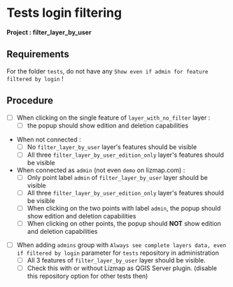 # Tests login filtering

**Project : filter_layer_by_user**

## Requirements

For the folder `tests`, do not have any `Show even if admin for feature filtered by login` !

## Procedure

* [ ] When clicking on the single feature of `layer_with_no_filter` layer :
  * [ ] the popup should show edition and deletion capabilities

* When not connected :
    * [ ] No `filter_layer_by_user` layer's features should be visible
    * [ ] All three `filter_layer_by_user_edition_only` layer's features should be visible

* When connected as `admin` (not even `demo` on lizmap.com) :
    * [ ] Only point label `admin` of `filter_layer_by_user` layer should be visible
    * [ ] All three `filter_layer_by_user_edition_only` layer's features should be visible
    * [ ] When clicking on the two points with label `admin`, the popup should show edition and deletion capabilities
    * [ ] When clicking on other points, the popup should **NOT** show edition and deletion capabilities

* [ ] When adding `admins` group with `Always see complete layers data, even if filtered by login` parameter for `tests` repository in administration
  * [ ] All 3 features of `filter_layer_by_user` layer should be visible.
  * [ ] Check this with or without Lizmap as QGIS Server plugin. (disable this repository option for other tests then)
